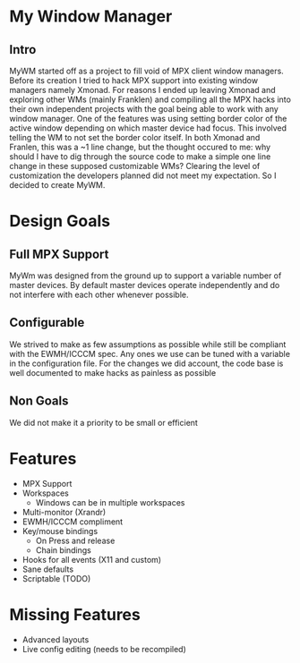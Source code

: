 # My Window Manager

## Intro
MyWM started off as a project to fill void of MPX client window managers. Before its creation I tried to hack MPX support into existing window managers namely Xmonad. For reasons I ended up leaving Xmonad and exploring other WMs (mainly Franklen) and compiling all the MPX hacks into their own independent projects with the goal being able to work with any window manager. One of the features was using setting border color of the active window depending on which master device had focus. This involved telling the WM to not set the border color itself. In both Xmonad and Franlen, this was a ~1 line change, but the thought occured to me: why should I have to dig through the source code to make a simple one line change in these supposed customizable WMs? Clearing the level of customization the developers planned did not meet my expectation. So I decided to create MyWM.

# Design Goals
## Full MPX Support
MyWm was designed from the ground up to support a variable number of master devices. By default master devices operate independently and do not interfere with each other whenever possible.



## Configurable
We strived to make as few assumptions as possible while still be compliant with the EWMH/ICCCM spec. Any ones we use can be tuned with a variable in the configuration file. For the changes we did account, the code base is well documented to make hacks as painless as possible

## Non Goals
We did not make it a priority to be small or efficient

# Features
  * MPX Support
  * Workspaces
    *  Windows can be in multiple workspaces
  * Multi-monitor (Xrandr)
  * EWMH/ICCCM compliment
  * Key/mouse bindings
      * On Press and release
      *  Chain bindings
  *  Hooks for all events (X11 and custom)
  *  Sane defaults
  *  Scriptable (TODO)


# Missing Features
  * Advanced layouts
  * Live config editing (needs to be recompiled)




